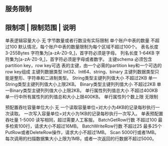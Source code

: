 ## 服务限制

限制项	| 限制范围 | 说明
---- 
单表逻辑容量大小	无	字节数量或者行数没有实际限制
单个账户中表的数量	不超过100	默认情况，每个账户中表的数量限制为每个区域不超过100个。 
表名长度	3-255Bytes	字符集为[a-zA-Z0-9_]，首字符必须是字母。
列名长度	1-64KB	字符集为[a-zA-Z0-9_]，首字符必须是字母或者数字。
主键schema	必须包含partition key，row key可选	表的主键，由一个必需的partition key和一个可选的row key组成
主键列数据类型	Int32、Int64、string、binary	主键列数据类型只能是整形、字符串和二进制类型。
String类型主键列列值大小	不超过2KB	单一String类型主键列列值大小上限2KB。 
Binary类型主键列列值大小	不超过2KB	单一Binary类型主键列列值大小上限2KB。 
单行属性列列值总大小	不超过400KB	单一行中所有属性列的列值总和大小上限400KB。
单行属性列个数上限	无限制	

预配置吞吐容量单位大小	无	一个读取容量单位=对大小为4KB的记录每秒执行一次读取。 
一次写入容量单位=对大小为1KB的记录每秒执行一次写入。
单表预配置吞吐量	1-5000	读写相同，超过需要人工客服。
BatchGetRow行数	不超过100	最多检索100行，请求大小不超过16MB。
BatchWriteRow行数	不超过25	最多25个PutRow或者DeleteRow操作，请求大小不超过1MB。
Scan	5000行或者1MB。	每次调用的扫描数据集大小上限为1MB，或者一次返回的行数据不超过5000。
